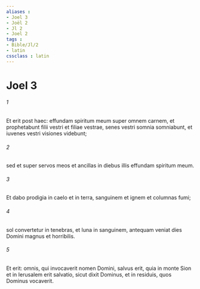 ```yaml
---
aliases : 
- Joel 3
- Joël 2
- Jl 2
- Joel 2
tags : 
- Bible/Jl/2
- latin
cssclass : latin
---
```


# Joel 3

###### 1
Et erit post haec: effundam spiritum meum super omnem carnem, et prophetabunt filii vestri et filiae vestrae, senes vestri somnia somniabunt, et iuvenes vestri visiones videbunt;
###### 2
sed et super servos meos et ancillas in diebus illis effundam spiritum meum.
###### 3
Et dabo prodigia in caelo et in terra, sanguinem et ignem et columnas fumi;
###### 4
sol convertetur in tenebras, et luna in sanguinem, antequam veniat dies Domini magnus et horribilis.
###### 5
Et erit: omnis, qui invocaverit nomen Domini, salvus erit, quia in monte Sion et in Ierusalem erit salvatio, sicut dixit Dominus, et in residuis, quos Dominus vocaverit.
